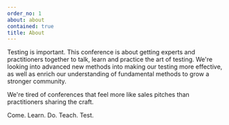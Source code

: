 ```yaml
---
order_no: 1
about: about
contained: true
title: About
---
```


Testing is important.
This conference is about getting experts and practitioners together to talk, learn and practice the art of testing. We're looking into advanced new methods into making our testing more effective, as well as enrich our understanding of fundamental methods to grow a stronger community. 

We're tired of conferences that feel more like sales pitches than practitioners sharing the craft.

Come. Learn. Do. Teach. Test.


